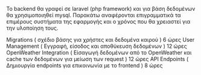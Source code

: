 Το backend θα γραφεί σε laravel (php framework) και για βάση δεδομένων θα χρησιμοποιηθεί mysql. Παρακάτω αναφέρονται επιγραμματικά τα επιμέρους συστήματα της εφαρμογής και ο χρόνος που θα χρειαστεί για την υλοποίηση τους.

Migrations ( σχέδιο βάσης για χρήστες και δεδομένα καιρού ) 6 ώρες
User Management ( Εγγραφή, είσοδος και αποθύκευση δεδομένων ) 12 ώρες
OpenWeather Integration ( Είσαγωγή δεδομένων από το OpenWeather και cache των δεδομένων για μείωση των request ) 12 ώρες
API Endpoints ( Δημιουργία endpoints για επικοινωνία με το frontend ) 8 ώρες